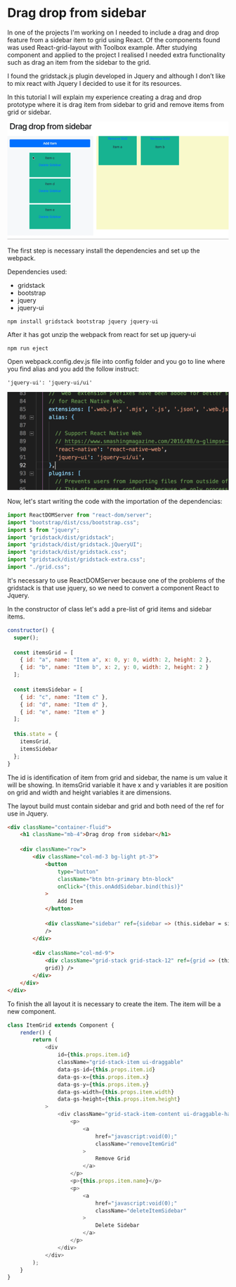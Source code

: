 # Drag drop from sidebar

In one of the projects I'm working on I needed to include a drag and drop feature from a sidebar item to grid using React. Of the components found was used React-grid-layout with Toolbox example.
After studying component and applied to the project I realised I needed extra functionality such as drag an item from the sidebar to the grid.

I found the gridstack.js plugin developed in Jquery and although I don’t like to mix react with Jquery I decided to use it for its resources.

In this tutorial I will explain my experience creating a drag and drop prototype where it is drag item from sidebar to grid and remove items from grid or sidebar.

![](doc/drag-drop-sidebar.gif)

The first step is necessary install the dependencies and set up the webpack.

Dependencies used:

-   gridstack
-   bootstrap
-   jquery
-   jquery-ui

```
npm install gridstack bootstrap jquery jquery-ui
```

After it has got unzip the webpack from react for set up jquery-ui

```
npm run eject
```

Open webpack.config.dev.js file into config folder and you go to line where you find alias and you add the follow instruct:

```
'jquery-ui': 'jquery-ui/ui'
```

![alias](doc/alias-config-webpack.png)

Now, let's start writing the code with the importation of the dependencias:

```javascript
import ReactDOMServer from "react-dom/server";
import "bootstrap/dist/css/bootstrap.css";
import $ from "jquery";
import "gridstack/dist/gridstack";
import "gridstack/dist/gridstack.jQueryUI";
import "gridstack/dist/gridstack.css";
import "gridstack/dist/gridstack-extra.css";
import "./grid.css";
```

It's necessary to use ReactDOMServer because one of the problems of the gridstack is that use jquery, so we need to convert a component React to Jquery.

In the constructor of class let's add a pre-list of grid items and sidebar items.

```javascript
constructor() {
  super();

  const itemsGrid = [
    { id: "a", name: "Item a", x: 0, y: 0, width: 2, height: 2 },
    { id: "b", name: "Item b", x: 2, y: 0, width: 2, height: 2 }
  ];

  const itemsSidebar = [
    { id: "c", name: "Item c" },
    { id: "d", name: "Item d" },
    { id: "e", name: "Item e" }
  ];

  this.state = {
    itemsGrid,
    itemsSidebar
  };
}
```

The id is identification of item from grid and sidebar, the name is um value it will be showing. In itemsGrid variable it have x and y variables it are position on grid and width and height variables it are dimensions.

The layout build must contain sidebar and grid and both need of the ref for use in Jquery.

```html
<div className="container-fluid">
    <h1 className="mb-4">Drag drop from sidebar</h1>

    <div className="row">
        <div className="col-md-3 bg-light pt-3">
            <button
                type="button"
                className="btn btn-primary btn-block"
                onClick="{this.onAddSidebar.bind(this)}"
            >
                Add Item
            </button>

            <div className="sidebar" ref={sidebar => (this.sidebar = sidebar)}
            />
        </div>

        <div className="col-md-9">
            <div className="grid-stack grid-stack-12" ref={grid => (this.grid =
            grid)} />
        </div>
    </div>
</div>
```

To finish the all layout it is necessary to create the item. The item will be a new component.

```javascript
class ItemGrid extends Component {
    render() {
        return (
            <div
                id={this.props.item.id}
                className="grid-stack-item ui-draggable"
                data-gs-id={this.props.item.id}
                data-gs-x={this.props.item.x}
                data-gs-y={this.props.item.y}
                data-gs-width={this.props.item.width}
                data-gs-height={this.props.item.height}
            >
                <div className="grid-stack-item-content ui-draggable-handle">
                    <p>
                        <a
                            href="javascript:void(0);"
                            className="removeItemGrid"
                        >
                            Remove Grid
                        </a>
                    </p>
                    <p>{this.props.item.name}</p>
                    <p>
                        <a
                            href="javascript:void(0);"
                            className="deleteItemSidebar"
                        >
                            Delete Sidebar
                        </a>
                    </p>
                </div>
            </div>
        );
    }
}
```

